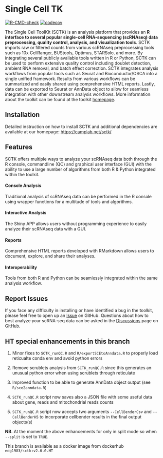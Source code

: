 # Single Cell TK
  <!-- badges: start -->
[![R-CMD-check](https://github.com/compbiomed/singleCellTK/workflows/R-CMD-check/badge.svg)](https://github.com/compbiomed/singleCellTK/actions)
[![codecov](https://codecov.io/gh/compbiomed/singleCellTK/branch/devel/graph/badge.svg)](https://codecov.io/gh/compbiomed/singleCellTK)
<!-- badges: end -->

The Single Cell ToolKit (SCTK) is an analysis platform that provides an **R interface to several popular single-cell RNA-sequencing (scRNAseq) data preprocessing, quality control, analysis, and visualization tools**. SCTK imports raw or filtered counts from various scRNAseq preprocessing tools such as 10x CellRanger, BUStools, Optimus, STARSolo, and more. By integrating several publicly available tools written in R or Python, SCTK can be used to perform extensive quality control including doublet detection, ambient RNA removal, and batch effect correction. SCTK integrates analysis workflows from popular tools such as Seurat and Bioconductor/OSCA into a single unified framework. Results from various workflows can be summarized and easily shared using comprehensive HTML reports. Lastly, data can be exported to Seurat or AnnData object to allow for seamless integration with other downstream analysis workflows. More information about the toolkit can be found at the toolkit [homepage](https://camplab.net/sctk/).

## Installation

Detailed instruction on how to install SCTK and additional dependencies are available at our homepage:
https://camplab.net/sctk/

## Features
SCTK offers multiple ways to analyze your scRNAseq data both through the R console, commandline (QC) and graphical user interface (GUI) with the ability to use a large number of algorithms from both R & Python integrated within the toolkit. 
#### Console Analysis
Traditional analysis of scRNAseq data can be performed in the R console using wrapper functions for a multitude of tools and algorithms.
#### Interactive Analysis
The Shiny APP allows users without programming experience to easily analyze their scRNAseq data with a GUI.
#### Reports
Comprehensive HTML reports developed with RMarkdown allows users to document, explore, and share their analyses.
#### Interoperability
Tools from both R and Python can be seamlessly integrated within the same analysis workflow.

## Report Issues

If you face any difficulty in installing or have identified a bug in the toolkit, please feel free to open up an [Issue](https://github.com/compbiomed/singleCellTK/issues) on GitHub. Questions about how to best analyze your scRNA-seq data can be asked in the [Discussions](https://github.com/compbiomed/singleCellTK/discussions) page on GitHub. 

## HT special enhancements in this branch

1. Minor fixes to `SCTK_runQC.R` and `R/exportSCEtoAnndata.R` to properly load reticualte conda env and avoid python errors

2. Remove scrublets analysis from `SCTK_runQC.R` since this generates an unusual python error when using scrublets through reticulate

3. Improved function to be able to generate AnnData object output (see `R/sce2anndata.R`)

4. `SCTK_runQC.R` script now saves also a JSON file with some useful data about gene, reads and mitochondrial reads counts

5. `SCTK_runQC.R` script now accepts two arguments `--CellBenderCsv` and `--CellBenderH5` to incorporate cellbender results in the final output objects(s)

**NB.** At the moment the above enhancements for only in split mode so when `--split` is set to `TRUE`.

This branch is available as a docker image from dockerhub `edg1983/sctk:v2.6.0.HT`
